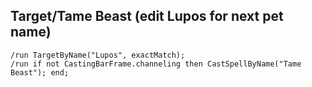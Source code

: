 ## Target/Tame Beast (edit Lupos for next pet name)
```
/run TargetByName("Lupos", exactMatch);
/run if not CastingBarFrame.channeling then CastSpellByName("Tame Beast"); end;
```